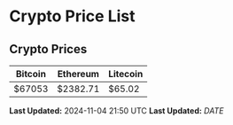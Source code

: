 # Crypto Price List

## Crypto Prices
| Bitcoin | Ethereum | Litecoin |
| ------- | -------- | -------- |
| $67053 | $2382.71 | $65.02 |
**Last Updated:** 2024-11-04 21:50 UTC
**Last Updated:** $DATE$

